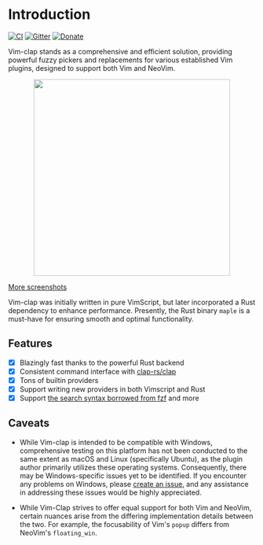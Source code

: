# Introduction

[![CI](https://github.com/liuchengxu/vim-clap/workflows/ci/badge.svg)](https://github.com/liuchengxu/vim-clap/actions?workflow=ci)
[![Gitter][g1]][g2]
[![Donate](https://img.shields.io/badge/Donate-PayPal-green.svg)](https://paypal.me/liuchengxu)

[g1]: https://badges.gitter.im/liuchengxu/vim-clap.svg
[g2]: https://gitter.im/liuchengxu/vim-clap?utm_source=badge&utm_medium=badge&utm_campaign=pr-badge

Vim-clap stands as a comprehensive and efficient solution, providing powerful fuzzy pickers and replacements for various established Vim plugins, designed to support both Vim and NeoVim.

<p align="center">
  <img width="400px" src="https://user-images.githubusercontent.com/8850248/73323347-24467380-4282-11ea-8dac-5ef5a1ee63bb.gif">
</p>

[More screenshots](https://github.com/liuchengxu/vim-clap/issues/1)

Vim-clap was initially written in pure VimScript, but later incorporated a Rust dependency to enhance performance. Presently, the Rust binary `maple` is a must-have for ensuring smooth and optimal functionality.

## Features

- [x] Blazingly fast thanks to the powerful Rust backend
- [x] Consistent command interface with [clap-rs/clap](https://github.com/clap-rs/clap)
- [x] Tons of builtin providers
- [x] Support writing new providers in both Vimscript and Rust
- [x] Support [the search syntax borrowed from fzf](https://github.com/junegunn/fzf#search-syntax) and more

## Caveats

- While Vim-clap is intended to be compatible with Windows, comprehensive testing on this platform has not been conducted to the same extent as macOS and Linux (specifically Ubuntu), as the plugin author primarily utilizes these operating systems. Consequently, there may be Windows-specific issues yet to be identified. If you encounter any problems on Windows, please [create an issue](https://github.com/liuchengxu/vim-clap/issues/new?assignees=&labels=&template=bug_report.md&title=), and any assistance in addressing these issues would be highly appreciated.

- While Vim-Clap strives to offer equal support for both Vim and NeoVim, certain nuances arise from the differing implementation details between the two. For example, the focusability of Vim's `popup` differs from NeoVim's `floating_win`.
